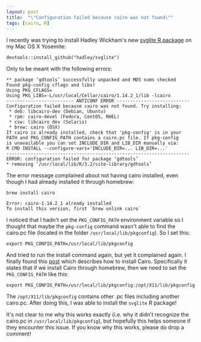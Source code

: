 ```yaml
---
layout: post
title:  "\"Configuration failed because cairo was not found\""
tags: [cairo, R]
---
```


I recently was trying to install Hadley Wickham's new [svglite R package](https://github.com/hadley/svglite) on my Mac OS X Yosemite:

```{r}
devtools::install_github("hadley/svglite")
```

Only to be meant with the following errors:

```
** package ‘gdtools’ successfully unpacked and MD5 sums checked
Found pkg-config cflags and libs!
Using PKG_CFLAGS=
Using PKG_LIBS=-L/usr/local/Cellar/cairo/1.14.2_1/lib -lcairo
------------------------- ANTICONF ERROR ---------------------------
Configuration failed because cairo was not found. Try installing:
 * deb: libcairo-dev (Debian, Ubuntu)
 * rpm: cairo-devel (Fedora, CentOS, RHEL)
 * csw: libcairo_dev (Solaris)
 * brew: cairo (OSX)
If cairo is already installed, check that 'pkg-config' is in your
PATH and PKG_CONFIG_PATH contains a cairo.pc file. If pkg-config
is unavailable you can set INCLUDE_DIR and LIB_DIR manually via:
R CMD INSTALL --configure-vars='INCLUDE_DIR=... LIB_DIR=...'
--------------------------------------------------------------------
ERROR: configuration failed for package ‘gdtools’
* removing ‘/usr/local/lib/R/3.2/site-library/gdtools’
```

The error message complained about not having cairo installed, even though I had already installed it through homebrew:

```{bash}
brew install cairo

Error: cairo-1.14.2_1 already installed
To install this version, first `brew unlink cairo`
```

I noticed that I hadn't set the `PKG_CONFIG_PATH` environment variable so I thought that maybe the `pkg-config` command wasn't able to find the cairo.pc file (located in the folder `/usr/local/lib/pkgconfig`). So I set this:

```{bash}
export PKG_CONFIG_PATH=/usr/local/lib/pkgconfig
```

And tried to run the install command again, but yet it complained again. I finally found this [post](https://github.com/Automattic/node-canvas/wiki/Installation---OSX) which describes how to install Cairo. Specifically it states that if we install Cairo through homebrew, then we need to set the `PKG_CONFIG_PATH` like this:

```{bash}
export PKG_CONFIG_PATH=/usr/local/lib/pkgconfig:/opt/X11/lib/pkgconfig
```

The `/opt/X11/lib/pkgconfig` contains other .pc files including another cairo.pc. After doing this, I was able to install the `svglite` R package! 

It's not clear to me why this works exactly (i.e. why it didn't recognize the cairo.pc in `/usr/local/lib/pkgconfig`), but hopefully this helps someone if they encounter this issue. If you know why this works, please do drop a comment!
